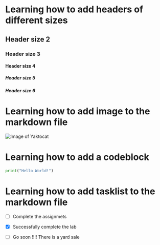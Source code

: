 # Learning how to add headers of different sizes
## Header size 2
### Header size 3
#### Header size 4
##### Header size 5
##### Header size 6


# Learning how to add image to the markdown file
![Image of Yaktocat](https://octodex.github.com/images/yaktocat.png)

# Learning how to add a codeblock
``` python
print("Hello World!")
```

# Learning how to add tasklist to the markdown file
- [ ] Complete the assignmets
- [x] Successfully complete the lab
- [ ] Go soon !!!! There is a yard sale



